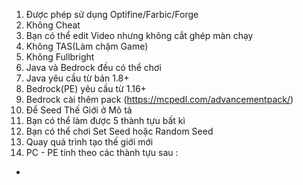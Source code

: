 1. Được phép sử dụng Optifine/Farbic/Forge 
2. Không Cheat
3. Bạn có thể edit Video nhưng không cắt ghép màn chạy
4. Không TAS(Làm chậm Game)
5. Không Fullbright
6. Java và Bedrock đều có thể chơi
7. Java yêu cầu từ bản 1.8+
8. Bedrock(PE) yêu cầu từ 1.16+ 
9. Bedrock cài thêm pack (https://mcpedl.com/advancementpack/)
10. Để Seed Thế Giới ở Mô tả
11. Bạn có thể làm được 5 thành tựu bất kì
12. Bạn có thể chơi Set Seed hoặc Random Seed
13. Quay quá trình tạo thế giới mới
14. PC - PE tính theo các thành tựu sau : 
 - 
